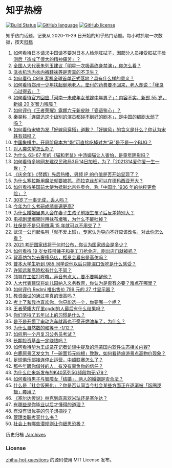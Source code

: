 # 知乎热榜
[![Build Status](https://github.com/ToWeLong/zhihu-hot-questions/workflows/CI/badge.svg)](https://github.com/ToWeLong/zhihu-hot-questions/actions)
[![GitHub language](https://img.shields.io/badge/language-golang-orange.svg)](https://golang.org/)
[![GitHub license](https://img.shields.io/github/license/ToWeLong/zhihu-hot-questions)](https://github.com/ToWeLong/zhihu-hot-questions/blob/main/LICENSE)

知乎热门话题，记录从 2020-11-29 日开始的知乎热门话题。每小时抓取一次数据，按天[归档](./archives)

<!-- BEGIN -->

1. [如何看待日本请求中国请不要对日本人检测肛拭子，因部分人员接受肛拭子检测后「造成了很大的精神痛苦」？](https://www.zhihu.com/question/447147666)
1. [全国人大代表朱列玉建议「明星一次吸毒终身禁演」，你怎么看？](https://www.zhihu.com/question/447073666)
1. [洗衣机洗内衣内裤鞋袜等是否真的不卫生？](https://www.zhihu.com/question/35351736)
1. [如何看待 C919 客机全球首单正式落地？具有什么样的意义？](https://www.zhihu.com/question/447040781)
1. [如何看待郑州一少年扶起倒地老人，垫付的药费要不回来，老人却说：「我良心过得去」？](https://www.zhihu.com/question/447008635)
1. [如何看待官方回应「河南一未成年女孩嫁中年男子」：内容不实，新郎 55 岁，新娘 20 岁智力残障？](https://www.zhihu.com/question/446982605)
1. [如何评价《王者荣耀》露娜六元新皮肤「瓷语鉴心」？](https://www.zhihu.com/question/447090696)
1. [秦昊称「连周迅这个级别的演员都碰不到好的剧本」，是中国的编剧太弱了吗？](https://www.zhihu.com/question/447062248)
1. [如何看待宋轶为发「好嫁风穿搭」道歉？「好嫁风」的含义是什么？你认为宋轶有错吗？](https://www.zhihu.com/question/447150681)
1. [中国象棋中，开局阶段本方“炮”可直接吃掉对方“马”是不是一个BUG？](https://www.zhihu.com/question/41478929)
1. [对人类失望怎么办？](https://www.zhihu.com/question/445897619)
1. [为什么 63-67 年的《猫和老鼠》中汤姆猫让人害怕，是童年阴影吗？](https://www.zhihu.com/question/406335675)
1. [如何看待多地网友建议民政局3月14日加班，为了「2021314爱你爱一生一世」？](https://www.zhihu.com/question/447073596)
1. [《庆余年》《赘婿》先后热播，男频 IP 的价值是否开始显现了？](https://www.zhihu.com/question/446537609)
1. [为什么塞拉斯用魔法就要被抓，而拉克丝却可以在德玛西亚开大？](https://www.zhihu.com/question/366815748)
1. [如何看待美国前大使为抵制北京冬奥会，称「中国比 1936 年的纳粹更危险」？](https://www.zhihu.com/question/447172636)
1. [30岁了一事无成，丢人吗？](https://www.zhihu.com/question/439543219)
1. [今年为什么考研成绩普遍更高?](https://www.zhihu.com/question/446986804)
1. [为什么婚姻里男人会在妻子生孩子前跟生孩子后反差特别大？](https://www.zhihu.com/question/439607839)
1. [电视剧里绑架时用抹布堵嘴，为什么不能吐掉？](https://www.zhihu.com/question/441878231)
1. [社保是不是只用缴满 15 年就可以不用交了？](https://www.zhihu.com/question/47845109)
1. [武汉一公司起名叫「就不爱上班」，专家认为导向不好应该改名，对此你怎么看？](https://www.zhihu.com/question/447154895)
1. [2021 考研国家线将于何时公布，你认为国家线会是多少？](https://www.zhihu.com/question/446451759)
1. [如何看待 19 岁女孩带锤子和美工刀抢金店，刚出店门就被抓？](https://www.zhihu.com/question/447143326)
1. [背高仿包包去奢侈品店，柜员会看出是高仿吗？](https://www.zhihu.com/question/404655600)
1. [普本大学生听到 985 同学说他以后只能混口饭吃是什么感受？](https://www.zhihu.com/question/437056781)
1. [许知远和高晓松有什么不同？](https://www.zhihu.com/question/66753645)
1. [领导在工位打呼噜，声音有点大，要不要叫醒他？](https://www.zhihu.com/question/447045283)
1. [人大代表建议将幼儿园纳入义务教育，你认为是否有必要？难点在哪里？](https://www.zhihu.com/question/447064631)
1. [如何评价 Redmi 推出售价 799 元的 27 寸显示器？](https://www.zhihu.com/question/447019060)
1. [教资面试的通过率真的很高吗？](https://www.zhihu.com/question/364618487)
1. [考上了和我也喜欢你，你只能选一个，你要哪一个呢？](https://www.zhihu.com/question/445960982)
1. [王者荣耀大厅里cpdd的人最后有什么结果吗？](https://www.zhihu.com/question/386283414)
1. [你们坚持了五年以上的习惯是什么？](https://www.zhihu.com/question/439042496)
1. [是不是开惯了电动汽车就再也不愿开燃油车了，为什么？](https://www.zhihu.com/question/297591947)
1. [为什么自然数的和等于 -1/12？](https://www.zhihu.com/question/310826076)
1. [如何用一个月复习公务员考试？](https://www.zhihu.com/question/20109062)
1. [长期投资基金一定赚钱吗？](https://www.zhihu.com/question/444669322)
1. [如何看待华为王成录在记者访谈中提及的鸿蒙国内软件生态相关内容?](https://www.zhihu.com/question/447128093)
1. [白鹿原景区发文为「一碗面15元四根」致歉，如何看待旅游景点高物价现象？](https://www.zhihu.com/question/447011378)
1. [足球俱乐部接连停止运营，中超联赛怎么了？](https://www.zhihu.com/question/446977520)
1. [那些年跟你借钱的人，有没有辜负你的信任？](https://www.zhihu.com/question/392004506)
1. [为什么红米新发布的K40系列5G频段均无n79？](https://www.zhihu.com/question/446372436)
1. [如何看待男子与智障女「结婚」，两人的婚姻是否合法？](https://www.zhihu.com/question/447046677)
1. [什么是「社会饭圈化」？你是否认同当今社会某些方面正在逐渐被「饭圈逻辑」套用？](https://www.zhihu.com/question/446646728)
1. [《塞尔达传说》林克到底喜欢米珐还是塞尔达？](https://www.zhihu.com/question/269555490)
1. [有哪些是你毕业以后才懂得的道理？](https://www.zhihu.com/question/331080401)
1. [有没有很优美的句子想摘抄？](https://www.zhihu.com/question/439128143)
1. [管理类联考买什么书？](https://www.zhihu.com/question/372317129)
1. [社会上有哪些潜规则让你细思恐极？](https://www.zhihu.com/question/34886670)

<!-- END -->

历史归档 [./archives](./archives)


### License
[zhihu-hot-questions](https://github.com/towelong/zhihu-hot-questions) 的源码使用 MIT License 发布。